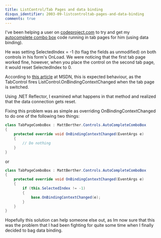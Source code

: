 ```yaml
---
title: ListControl/Tab Pages and data binding
disqus_identifier: 2003-09-listcontroltab-pages-and-data-binding
comments: true
---
```


I've been helping a user on [codeproject.com][1] to try and get my [autocomplete combo box][2] code running in tab pages for him (using data binding).

He was setting SelectedIndex = -1 (to flag the fields as unmodified) on both controls in his form's OnLoad. We were noticing that the first tab page worked fine, however, when you place the control on the second tab page, it would reset SelectedIndex to 0.

According to [this article][3] at MSDN, this is expected behaviour, as the TabControl fires ListControl.OnBindingContextChanged when the tab page is switched.

Using .NET Reflector, I examined what happens in that method and realized that the data connection gets reset.

Fixing this problem was as simple as overriding OnBindingContextChanged to do one of the following two things:

``` csharp
class TabPageComboBox : MattBerther.Controls.AutoCompleteComboBox
{
    protected override void OnBindingContextChanged(EventArgs e)
    {
        // Do nothing
    }
}
```

or

``` csharp
class TabPageComboBox : MattBerther.Controls.AutoCompleteComboBox
{
    protected override void OnBindingContextChanged(EventArgs e)
    {
        if (this.SelectedIndex != -1)
        {
            base.OnBindingContextChanged(e);
        }
    }
}
```

Hopefully this solution can help someone else out, as Im now sure that this was the problem that I had been fighting for quite some time when I finally decided to bag data binding.

[1]:http://www.codeproject.com
[2]:/2003/04/15/an-auto-complete-combo-box-implementation/
[3]:http://support.microsoft.com/default.aspx?scid=kb%3Ben-us%3B820633
